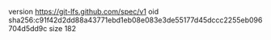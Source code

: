 version https://git-lfs.github.com/spec/v1
oid sha256:c91f42d2dd88a43771ebd1eb08e083e3de55177d45dccc2255eb096704d5dd9c
size 182
